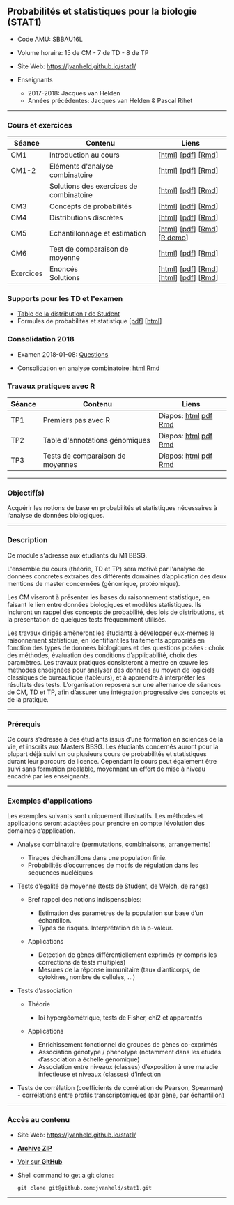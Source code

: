 ## Probabilités et statistiques pour la biologie (STAT1)

- Code AMU: SBBAU16L
- Volume horaire: 15 de CM - 7 de TD - 8 de TP
- Site Web: <https://jvanheld.github.io/stat1/>
- Enseignants

    - 2017-2018: Jacques van Helden
    - Années précédentes: Jacques van Helden & Pascal Rihet

****************************************************************
### Cours et exercices

| Séance | Contenu | Liens | 
|------|---------------------------------|--------------------------|
| CM1 | Introduction au cours |  [[html](slides/01_introduction.html)] [[pdf](slides/01_introduction.pdf)] [[Rmd](slides/01_introduction.Rmd)] |
| CM1-2 | Eléments d'analyse combinatoire |  [[html](slides/02_combinatorix.html)] [[pdf](slides/02_combinatorix.pdf)] [[Rmd](slides/02_combinatorix.Rmd)] |
| | Solutions des exercices de combinatoire |  [[html](slides/02_combinatorix_solutions.html)] [[pdf](slides/02_combinatorix_solutions.pdf)] [[Rmd](slides/02_combinatorix_solutions.Rmd)] |
| CM3 | Concepts de probabilités | [[html](slides/03_concepts_proba.html)] [[pdf](slides/03_concepts_proba.pdf)] [[Rmd](slides/03_concepts_proba.Rmd)] |
| CM4 | Distributions discrètes | [[html](slides/04_distributions_discretes.html)] [[pdf](slides/04_distributions_discretes.pdf)] [[Rmd](slides/04_distributions_discretes.Rmd)] |
| CM5 | Echantillonnage et estimation |  [[html](slides/05_echantillonnage_estimation.html)] [[pdf](slides/05_echantillonnage_estimation.pdf)] [[Rmd](slides/05_echantillonnage_estimation.Rmd)] [[R demo](R_demos/05_echantillonnage_estimation_demo.R)] |
| CM6 | Test de comparaison de moyenne | [[html](slides/06_tests_comparaison_moyenne.html)] [[pdf](slides/06_tests_comparaison_moyenne.pdf)] [[Rmd](slides/06_tests_comparaison_moyenne.Rmd)] |
| Exercices | Enoncés<br>Solutions | [[html](exercices/exercices_proba-stat.html)] [[pdf](exercices/exercices_proba-stat.pdf)] [[Rmd](exercices/exercices_proba-stat.Rmd)]<br>[[html](exercices/exercices_proba-stat_solutions.html)] [[pdf](exercices/exercices_proba-stat_solutions.pdf)] [[Rmd](exercices/exercices_proba-stat_solutions.Rmd)] |

### Supports pour les TD et l'examen


- [Table de la distribution *t* de Student](supports/t-table.pdf)
- Formules de probabilités et statistique [[pdf](supports/formules.pdf)] [[html](supports/formules.html)]

### Consolidation 2018

- Examen 2018-01-08: [Questions](practicals/consolidation_stat_2018-03/exam_stat1_2018-01-08/exam_STAT1_SBAU16L_2018-01-08_questions.pdf)

- Consolidation en analyse combinatoire: [html](practicals/consolidation_stat_2018-03/C01_analyse_combinatoire/analyse_combinatoire.html) [Rmd](practicals/consolidation_stat_2018-03/C01_analyse_combinatoire/analyse_combinatoire.Rmd)


### Travaux pratiques avec R

| Séance | Contenu | Liens | 
|------|---------------------------------|--------------------------|
| TP1 | Premiers pas avec R | Diapos: [html](practicals/01_intro_R/01_intro_R.html) [pdf](practicals/01_intro_R/01_intro_R.pdf) [Rmd](practicals/01_intro_R/01_intro_R.Rmd) |
| TP2 | Table d'annotations génomiques | Diapos: [html](practicals/02_yeast_annotations/02_yeast_annotations.html) [pdf](practicals/02_yeast_annotations/02_yeast_annotations.pdf) [Rmd](practicals/02_yeast_annotations/02_yeast_annotations.Rmd) |
| TP3 | Tests de comparaison de moyennes | Diapos: [html](practicals/03_test_comparaison_moyennes/03_test_comparaison_moyennes.html) [pdf](practicals/03_test_comparaison_moyennes/03_test_comparaison_moyennes.pdf) [Rmd](practicals/03_test_comparaison_moyennes/03_test_comparaison_moyennes.Rmd) |


****************************************************************
### Objectif(s)

Acquérir les notions de base en probabilités et statistiques nécessaires à l’analyse de données biologiques.

****************************************************************
### Description

Ce module s'adresse aux étudiants du M1 BBSG. 

L'ensemble du cours (théorie, TD et TP) sera motivé par l'analyse de données concrètes extraites des différents domaines d’application des deux mentions de master concernées (génomique, protéomique).

Les CM viseront à présenter les bases du raisonnement statistique, en faisant le lien entre données biologiques et modèles statistiques. Ils incluront un rappel des concepts de probabilité, des lois de distributions, et la présentation de quelques tests fréquemment utilisés.

Les travaux dirigés amèneront les étudiants à développer eux-mêmes le raisonnement statistique, en identifiant les traitements appropriés en fonction des types de données biologiques et des questions posées : choix des méthodes, évaluation des conditions d’applicabilité, choix des paramètres. Les travaux pratiques consisteront à mettre en œuvre les méthodes enseignées pour analyser des données au moyen de logiciels classiques de bureautique (tableurs), et à apprendre à interpréter les résultats des tests. L’organisation reposera sur une alternance de séances de CM, TD et TP, afin d’assurer une intégration progressive des concepts et de la pratique.

****************************************************************
### Prérequis

Ce cours s’adresse à des étudiants issus d’une formation en sciences de la vie, et inscrits aux Masters BBSG. Les étudiants concernés auront pour la plupart déjà suivi un ou plusieurs cours de probabilités et statistiques durant leur parcours de licence. Cependant le cours peut également être suivi sans formation préalable, moyennant un effort de mise à niveau encadré par les enseignants.


****************************************************************
### Exemples d'applications

Les exemples suivants sont uniquement illustratifs. Les méthodes et applications seront adaptées pour prendre en compte l’évolution des domaines d’application.

- Analyse combinatoire (permutations, combinaisons, arrangements)

    - Tirages d’échantillons dans une population finie.
    - Probabilités d’occurrences de motifs de régulation dans les séquences nucléiques

- Tests d’égalité de moyenne (tests de Student, de Welch, de rangs)

    - Bref rappel des notions indispensables:

        - Estimation des paramètres de la population sur base d’un échantillon.
        - Types de risques. Interprétation de la p-valeur.

    - Applications

        - Détection de gènes différentiellement exprimés (y compris les corrections de tests multiples)
        - Mesures de la réponse immunitaire (taux d’anticorps, de cytokines, nombre de cellules, …)

- Tests d’association

    - Théorie

        - loi hypergéométrique, tests de Fisher, chi2 et apparentés

    - Applications

        - Enrichissement fonctionnel de groupes de gènes co-exprimés
        - Association génotype / phénotype (notamment dans les études d’association à échelle génomique)
        - Association entre niveaux (classes) d’exposition à une maladie infectieuse et niveaux (classes) d’infection

- Tests de corrélation (coefficients de corrélation de Pearson, Spearman)
        - corrélations entre profils transcriptomiques (par gène, par échantillon)


****************************************************************
### Accès au contenu

- Site Web: <https://jvanheld.github.io/stat1/>
- [**Archive ZIP**](https://github.com/jvanheld/stat1/zipball/master)
- [Voir sur **GitHub**](https://github.com/jvanheld/stat1)
- Shell command to get a git clone: 

    `git clone git@github.com:jvanheld/stat1.git`


****************************************************************

